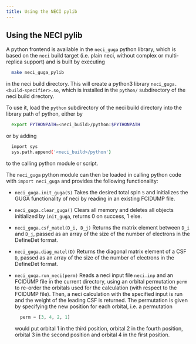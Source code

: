 ```yaml
---
title: Using the NECI pylib
---
```


## Using the NECI pylib

A python frontend is available in the `neci_guga` python library, which
is based on the `neci` build target (i.e. plain neci, without complex
or multi-replica support) and is built by executing
```bash
  make neci_guga_pylib
```
in the neci build directory. This will create a python3 library
`neci_guga.<build-specifier>.so`, which is installed in the
`python/` subdirectory of the neci build directory.

To use it, load the `python` subdirectory of the neci build directory
into the library path of python, either by
```bash
  export PYTHONPATH=<neci_build>/python:$PYTHONPATH
```
or by adding
```bash
  import sys
  sys.path.append('<neci_build>/python')
```
to the calling python module or script.

The `neci_guga` python module can then be loaded in calling python code
with `import neci_guga` and provides the following functionality:

-   `neci_guga.init_guga(S)`
    Takes the desired total spin `S` and initializes the GUGA functionality
    of neci by reading in an existing FCIDUMP file.

-   `neci_guga.clear_guga()`
    Clears all memory and deletes all objects initialized by `init_guga`,
    returns 0 on success, 1 else.

-   `neci_guga.csf_matel(D_i, D_j)`
    Returns the matrix element between `D_i` and `D_j`, passed as an array
    of the size of the number of electrons in the DefineDet format.

-   `neci_guga.diag_matel(D)`
    Returns the diagonal matrix element of a CSF `D`, passed as an array
    of the size of the number of electrons in the DefineDet format.

-   `neci_guga.run_neci(perm)`
    Reads a neci input file `neci.inp` and an FCIDUMP file in the current
    directory, using an orbital permutation `perm` to re-order the orbitals
    used for the calculation (with respect to the FCIDUMP file). Then, a neci
    calculation with the specified input is run and the weight of the leading
    CSF is returned.
    The permutation is given by specifying the new position for each orbital,
    i.e. a permutation
    ```python
      perm = [3, 4, 2, 1]
    ```
    would put orbital 1 in the third position, orbital 2 in the fourth position,
    orbital 3 in the second position and orbital 4 in the first position.
